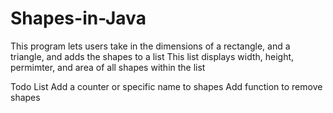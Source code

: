 # Shapes-in-Java
This program lets users take in the dimensions of a rectangle, and a triangle, and adds the shapes to a list
This list displays width, height, permimter, and area of all shapes within the list

Todo List
Add a counter or specific name to shapes
Add function to remove shapes
